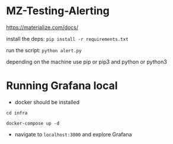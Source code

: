 # MZ-Testing-Alerting

https://materialize.com/docs/

install the deps:
```pip install -r requirements.txt```

run the script:
```python alert.py```

depending on the machine use pip or pip3 and python or python3


# Running Grafana local

* docker should be installed

```
cd infra

docker-compose up -d
```

* navigate to ```localhost:3000``` and explore Grafana
